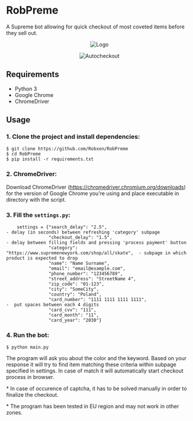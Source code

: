 # RobPreme
A Supreme bot allowing for quick checkout of most coveted items before they sell out.

<p align="center">
  <img src="https://user-images.githubusercontent.com/90696522/134012744-1752c8e8-b1e9-40a3-98f4-0c1e51b94781.png" alt="Logo"/>
    <br>
  
<p align="center">
  <img src="https://user-images.githubusercontent.com/90696522/134062222-ae4957da-07da-49b2-b656-6e5b4888b3f2.gif" alt="Autocheckout"/>
    <br>  
    
## Requirements
- Python 3
- Google Chrome
- ChromeDriver

## Usage
### 1. Clone the project and install dependencies:
```
$ git clone https://github.com/Robxon/RobPreme
$ cd RobPreme
$ pip install -r requirements.txt
```
### 2. ChromeDriver:
Download ChromeDriver (https://chromedriver.chromium.org/downloads) for the version of Google Chrome you're using and place executable in directory with the script.

### 3. Fill the `settings.py`:
```
    settings = {"search_delay": "2.5",                                        - delay (in seconds) between refreshing 'category' subpage
                "checkout_delay": "1.5",                                      - delay between filling fields and pressing 'process payment' button
                "category": "https://www.supremenewyork.com/shop/all/skate",  - subpage in which product is expected to drop
                "name": "Name Surname",                                       
                "email": "email@example.com",                                 
                "phone_number": "123456789",
                "street_address": "StreetName 4",
                "zip_code": "01-123",
                "city": "SomeCity",
                "country": "Poland",
                "card_number": "1111 1111 1111 1111",                         -  put spaces between each 4 digits
                "card_cvv": "111",
                "card_month": "11",
                "card_year": "2030"}
 ```
    
 ### 4. Run the bot:
   ```
   $ python main.py
   ```
  
 The program will ask you about the color and the keyword. Based on your response it will try to find item matching these criteria within subpage specified in settings. In case of match it will automatically start checkout process in browser.
  
 \* In case of occurence of captcha, it has to be solved manually in order to finalize the checkout.
 
 \* The program has been tested in EU region and may not work in other zones.
